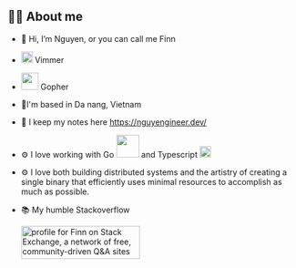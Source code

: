 ## 👨‍💻 About me
- 👋 Hi, I’m Nguyen, or you can call me Finn
- <img src="https://upload.wikimedia.org/wikipedia/commons/thumb/9/9f/Vimlogo.svg/240px-Vimlogo.svg.png" width="20"> Vimmer
- <img src="https://go.dev/images/gophers/pilot-bust.svg" width="30"> Gopher
- 📍I'm based in Da nang, Vietnam
- 📝 I keep my notes here https://nguyengineer.dev/
- ⚙️ I love working with Go <img src="https://go.dev/images/go-logo-blue.svg" width="40">
 and Typescript <img src="https://www.typescriptlang.org/icons/icon-144x144.png" width="20">
- ⚙️ I love both building distributed systems and the artistry of creating a single binary that efficiently uses minimal resources to accomplish as much as possible.
- 📚 My humble Stackoverflow

  <a href="https://stackoverflow.com/users/1631981/finn"><img src="https://stackexchange.com/users/flair/1791773.png?theme=dark" width="208" height="58" alt="profile for Finn on Stack Exchange, a network of free, community-driven Q&amp;A sites" title="profile for Finn on Stack Exchange, a network of free, community-driven Q&amp;A sites"></a>
